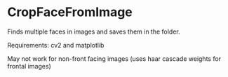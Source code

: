# CropFaceFromImage
Finds multiple faces in images and saves them in the folder. 

Requirements:
cv2 and
matplotlib

May not work for non-front facing images (uses haar cascade weights for frontal images)
